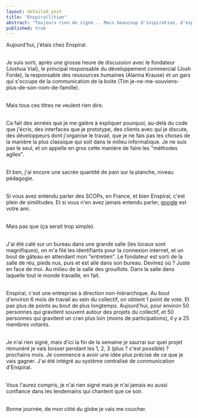 ```yaml
---
layout: detailed_post
title: "Enspira(l)tion"
abstract: "Toujours rien de signé... Mais beaucoup d'inspiration, d'espoir tant pour mes prochaines semaines, mes prochains mois, que pour les prochaines années sur Terre."
published: true
---
```


Aujourd'hui, j'étais chez Enspiral.
<br />
<br />

Je suis sorti, après une grosse heure de discussion avec le fondateur (Joshua Vial), le principal responsable du développement commercial (Josh Forde), la responsable des ressources humaines (Alanna Krause) et un gars qui s'occupe de la communication de la boite (Tim je-ne-me-souviens-plus-de-son-nom-de-famille).
<br />
<br />

Mais tous ces titres ne veulent rien dire.
<br />
<br />

Ca fait des années que je me galère à expliquer pourquoi, au-delà du code que j'écris, des interfaces que je prototype, des clients avec qui je discute, des développeurs dont j'organise le travail, que je ne fais pas les choses de la manière la plus classique qui soit dans le milieu informatique. Je ne suis pas le seul, et on appelle en gros cette manière de faire les "méthodes agiles".
<br />
<br />

Et ben, j'ai encore une sacrée quantité de pain sur la planche, niveau pédagogie.
<br />
<br />

Si vous avez entendu parler des SCOPs, en France, et bien Enspiral, c'est plein de similitudes. Et si vous n'en avez jamais entendu parler, [google](http://lmgtfy.com/?q=scop) est votre ami.
<br />
<br />

Mais pas que (ça serait trop simple).
<br />
<br />

J'ai été calé sur un bureau dans une grande salle (les locaux sont magnifiques), on m'a filé les identifiants pour la connexion internet, et un bout de gâteau en attendant mon "entretien". Le fondateur est sorti de la salle de réu, pieds nus, puis et est allé dans son bureau. Devinez où ? Juste en face de moi. Au milieu de la salle des grouillots. Dans la salle dans laquelle tout le monde travaille, en fait.
<br />
<br />

Enspiral, c'est une entreprise à direction non-hiérarchique. Au bout d'environ 6 mois de travail au sein du collectif, on obtient 1 point de vote. Et pas plus de points au bout de plus longtemps. Aujourd'hui, pour environ 50 personnes qui gravitent souvent autour des projets du collectif, et 50 personnes qui gravitent un cran plus loin (moins de participations), il y a 25 membres votants.
<br />
<br />

Je n'ai rien signé, mais d'ici la fin de la semaine je saurrai sur quel projet rémunéré je vais bosser pendant les 1, 2, 3 (plus ? c'est possible) ? prochains mois. Je commence a avoir une idée plus précise de ce que je vais gagner. J'ai été intégré au système centralisé de communication d'Enspiral.
<br />
<br />

Vous l'aurez compris, je n'ai rien signé mais je n'ai jamais eu aussi confiance dans les lendemains qui chantent que ce soir.
<br />
<br />

Bonne journée, de mon côté du globe je vais me coucher.